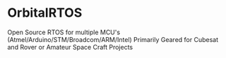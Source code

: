 # OrbitalRTOS
Open Source RTOS for multiple MCU's  (Atmel/Arduino/STM/Broadcom/ARM/Intel) 
Primarily Geared for Cubesat and Rover or Amateur Space Craft Projects
